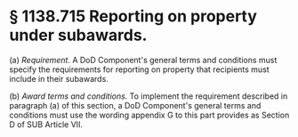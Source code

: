 # § 1138.715   Reporting on property under subawards.

(a) *Requirement.* A DoD Component's general terms and conditions must specify the requirements for reporting on property that recipients must include in their subawards.


(b) *Award terms and conditions.* To implement the requirement described in paragraph (a) of this section, a DoD Component's general terms and conditions must use the wording appendix G to this part provides as Section D of SUB Article VII.




